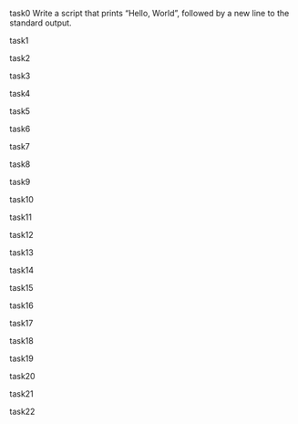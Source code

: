task0 Write a script that prints “Hello, World”, followed by a new line to the standard output.

task1

task2

task3

task4

task5

task6

task7

task8

task9

task10

task11

task12

task13

task14

task15

task16

task17

task18

task19

task20

task21

task22


